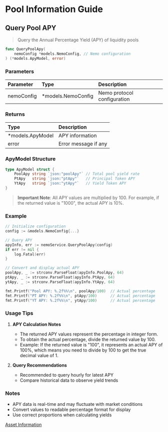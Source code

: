 # Pool Information Guide

## Query Pool APY
> Query the Annual Percentage Yield (APY) of liquidity pools

```go
func QueryPoolApy(
    nemoConfig *models.NemoConfig, // Nemo configuration
) (*models.ApyModel, error)
```

### Parameters
| Parameter | Type | Description |
|:----------|:-----|:------------|
| nemoConfig | *models.NemoConfig | Nemo protocol configuration |

### Returns
| Type | Description |
|:-----|:------------|
| *models.ApyModel | APY information |
| error | Error message if any |

### ApyModel Structure
```go
type ApyModel struct {
    PoolApy string `json:"poolApy"` // Total pool yield rate
    PtApy   string `json:"ptApy"`   // Principal Token APY
    YtApy   string `json:"ytApy"`   // Yield Token APY
}
```

> **Important Note**: All APY values are multiplied by 100. For example, if the returned value is "1000", the actual APY is 10%.

### Example
```go
// Initialize configuration
config := &models.NemoConfig{...}

// Query APY
apyInfo, err := nemoService.QueryPoolApy(config)
if err != nil {
    log.Fatal(err)
}

// Convert and display actual APY
poolApy, _ := strconv.ParseFloat(apyInfo.PoolApy, 64)
ptApy, _ := strconv.ParseFloat(apyInfo.PtApy, 64)
ytApy, _ := strconv.ParseFloat(apyInfo.YtApy, 64)

fmt.Printf("Pool APY: %.2f%%\n", poolApy/100)  // Actual percentage
fmt.Printf("PT APY: %.2f%%\n", ptApy/100)      // Actual percentage
fmt.Printf("YT APY: %.2f%%\n", ytApy/100)      // Actual percentage
```

### Usage Tips

1. **APY Calculation Notes**
    - The returned APY values represent the percentage in integer form.
    - To obtain the actual percentage, divide the returned value by 100.
    - Example: If the returned value is "100", it represents an actual APY of 100%, which means you need to divide by 100 to get the true decimal value of 1.

2. **Query Recommendations**
    - Recommended to query hourly for latest APY
    - Compare historical data to observe yield trends

### Notes
- APY data is real-time and may fluctuate with market conditions
- Convert values to readable percentage format for display
- Use correct proportions when calculating yields

[Asset Information](/docs/AssetInformation.md)